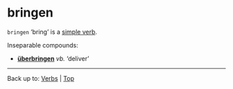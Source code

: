 # bringen

`bringen` ‘bring’ is a [simple verb](../../simpleVerbs.md).

Inseparable compounds:
- **[überbringen](../../ue/ueb/ueberbringen.md)** *vb.* ‘deliver’

----

Back up to: [Verbs](../../index.md) | [Top](../../../index.md)
